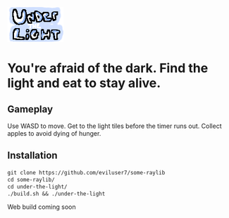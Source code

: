 ![](./resources/logo.png)
# You're afraid of the dark. Find the light and eat to stay alive.

## Gameplay
Use WASD to move.
Get to the light tiles before the timer runs out.
Collect apples to avoid dying of hunger.

## Installation
```
git clone https://github.com/eviluser7/some-raylib
cd some-raylib/
cd under-the-light/
./build.sh && ./under-the-light
```

Web build coming soon